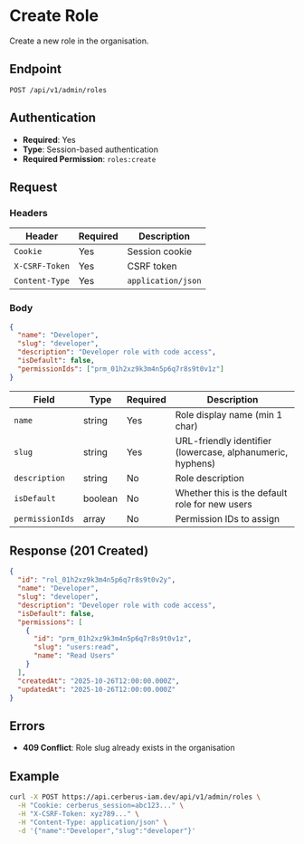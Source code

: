 # Create Role

Create a new role in the organisation.

## Endpoint

```
POST /api/v1/admin/roles
```

## Authentication

- **Required**: Yes
- **Type**: Session-based authentication
- **Required Permission**: `roles:create`

## Request

### Headers

| Header         | Required | Description        |
| -------------- | -------- | ------------------ |
| `Cookie`       | Yes      | Session cookie     |
| `X-CSRF-Token` | Yes      | CSRF token         |
| `Content-Type` | Yes      | `application/json` |

### Body

```json
{
  "name": "Developer",
  "slug": "developer",
  "description": "Developer role with code access",
  "isDefault": false,
  "permissionIds": ["prm_01h2xz9k3m4n5p6q7r8s9t0v1z"]
}
```

| Field           | Type    | Required | Description                                                |
| --------------- | ------- | -------- | ---------------------------------------------------------- |
| `name`          | string  | Yes      | Role display name (min 1 char)                             |
| `slug`          | string  | Yes      | URL-friendly identifier (lowercase, alphanumeric, hyphens) |
| `description`   | string  | No       | Role description                                           |
| `isDefault`     | boolean | No       | Whether this is the default role for new users             |
| `permissionIds` | array   | No       | Permission IDs to assign                                   |

## Response (201 Created)

```json
{
  "id": "rol_01h2xz9k3m4n5p6q7r8s9t0v2y",
  "name": "Developer",
  "slug": "developer",
  "description": "Developer role with code access",
  "isDefault": false,
  "permissions": [
    {
      "id": "prm_01h2xz9k3m4n5p6q7r8s9t0v1z",
      "slug": "users:read",
      "name": "Read Users"
    }
  ],
  "createdAt": "2025-10-26T12:00:00.000Z",
  "updatedAt": "2025-10-26T12:00:00.000Z"
}
```

## Errors

- **409 Conflict**: Role slug already exists in the organisation

## Example

```bash
curl -X POST https://api.cerberus-iam.dev/api/v1/admin/roles \
  -H "Cookie: cerberus_session=abc123..." \
  -H "X-CSRF-Token: xyz789..." \
  -H "Content-Type: application/json" \
  -d '{"name":"Developer","slug":"developer"}'
```
